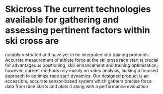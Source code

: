 # Skicross The current technologies available for gathering and assessing pertinent factors within ski cross are
notably restricted and have yet to be integrated into training protocols. Accurate measurement of
athlete force at the ski cross race start is crucial for advantageous positioning, skill enhancement
and training optimization; however, current methods rely mainly on video analysis, lacking a
focused approach to optimize race start dynamics. Our designed product is an accessible, accurate
sensor-based system which gathers precise force data from race starts and plots it along with a
performance evaluation
